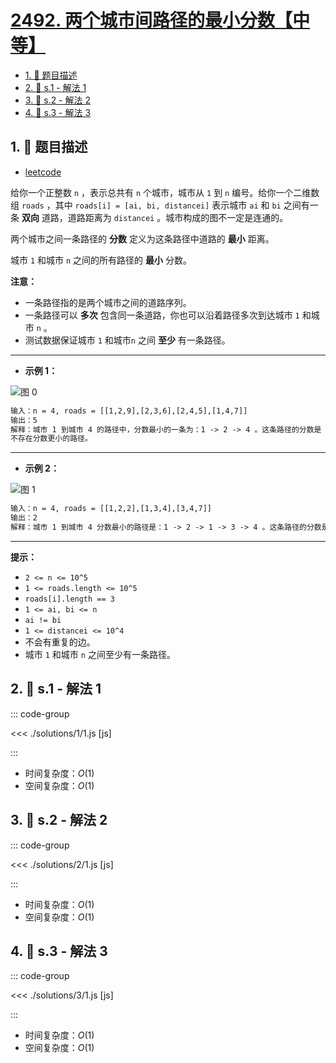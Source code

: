 # [2492. 两个城市间路径的最小分数【中等】](https://github.com/tnotesjs/TNotes.leetcode/tree/main/notes/2492.%20%E4%B8%A4%E4%B8%AA%E5%9F%8E%E5%B8%82%E9%97%B4%E8%B7%AF%E5%BE%84%E7%9A%84%E6%9C%80%E5%B0%8F%E5%88%86%E6%95%B0%E3%80%90%E4%B8%AD%E7%AD%89%E3%80%91)

<!-- region:toc -->

- [1. 📝 题目描述](#1--题目描述)
- [2. 🎯 s.1 - 解法 1](#2--s1---解法-1)
- [3. 🎯 s.2 - 解法 2](#3--s2---解法-2)
- [4. 🎯 s.3 - 解法 3](#4--s3---解法-3)

<!-- endregion:toc -->

## 1. 📝 题目描述

- [leetcode](https://leetcode.cn/problems/minimum-score-of-a-path-between-two-cities/)

给你一个正整数 `n` ，表示总共有 `n` 个城市，城市从 `1` 到 `n` 编号。给你一个二维数组 `roads` ，其中 `roads[i] = [ai, bi, distancei]` 表示城市 `ai` 和 `bi` 之间有一条 **双向** 道路，道路距离为 `distancei` 。城市构成的图不一定是连通的。

两个城市之间一条路径的 **分数** 定义为这条路径中道路的 **最小** 距离。

城市 `1` 和城市 `n` 之间的所有路径的 **最小** 分数。

**注意：**

- 一条路径指的是两个城市之间的道路序列。
- 一条路径可以 **多次** 包含同一条道路，你也可以沿着路径多次到达城市 `1` 和城市 `n` 。
- 测试数据保证城市 `1` 和城市`n` 之间 **至少** 有一条路径。

---

- **示例 1：**

![图 0](https://cdn.jsdelivr.net/gh/tnotesjs/imgs@main/2025-09-27-20-23-37.png)

```txt
输入：n = 4, roads = [[1,2,9],[2,3,6],[2,4,5],[1,4,7]]
输出：5
解释：城市 1 到城市 4 的路径中，分数最小的一条为：1 -> 2 -> 4 。这条路径的分数是 min(9,5) = 5 。
不存在分数更小的路径。
```

---

- **示例 2：**

![图 1](https://cdn.jsdelivr.net/gh/tnotesjs/imgs@main/2025-09-27-20-23-42.png)

```txt
输入：n = 4, roads = [[1,2,2],[1,3,4],[3,4,7]]
输出：2
解释：城市 1 到城市 4 分数最小的路径是：1 -> 2 -> 1 -> 3 -> 4 。这条路径的分数是 min(2,2,4,7) = 2 。
```

---

**提示：**

- `2 <= n <= 10^5`
- `1 <= roads.length <= 10^5`
- `roads[i].length == 3`
- `1 <= ai, bi <= n`
- `ai != bi`
- `1 <= distancei <= 10^4`
- 不会有重复的边。
- 城市 `1` 和城市 `n` 之间至少有一条路径。

## 2. 🎯 s.1 - 解法 1

::: code-group

<<< ./solutions/1/1.js [js]

:::

- 时间复杂度：$O(1)$
- 空间复杂度：$O(1)$

## 3. 🎯 s.2 - 解法 2

::: code-group

<<< ./solutions/2/1.js [js]

:::

- 时间复杂度：$O(1)$
- 空间复杂度：$O(1)$

## 4. 🎯 s.3 - 解法 3

::: code-group

<<< ./solutions/3/1.js [js]

:::

- 时间复杂度：$O(1)$
- 空间复杂度：$O(1)$
